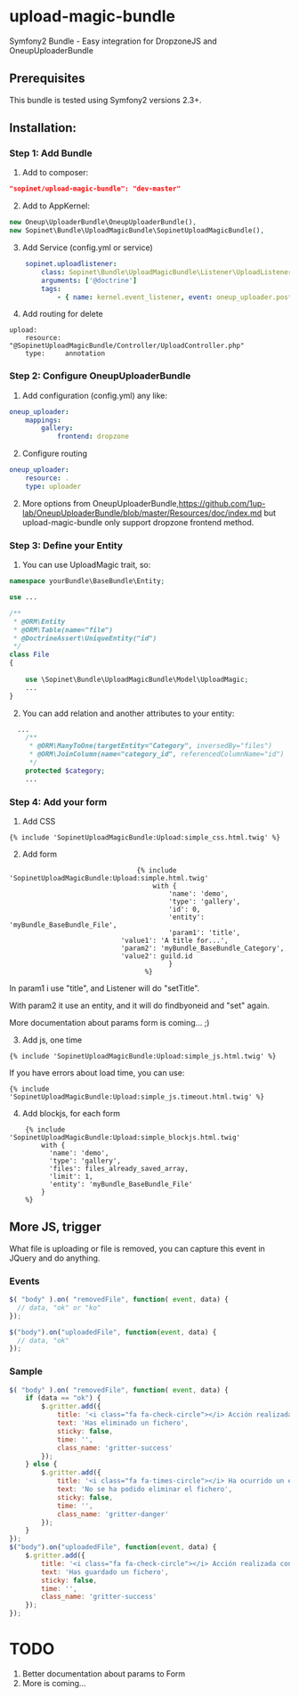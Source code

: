upload-magic-bundle
===================

Symfony2 Bundle - Easy integration for DropzoneJS and OneupUploaderBundle 

## Prerequisites

This bundle is tested using Symfony2 versions 2.3+.

## Installation:

### Step 1: Add Bundle

1. Add to composer: 

```json
"sopinet/upload-magic-bundle": "dev-master"
```

2. Add to AppKernel: 

```php
new Oneup\UploaderBundle\OneupUploaderBundle(),
new Sopinet\Bundle\UploadMagicBundle\SopinetUploadMagicBundle(),
```

3. Add Service (config.yml or service)

```yaml
    sopinet.uploadlistener:
        class: Sopinet\Bundle\UploadMagicBundle\Listener\UploadListener
        arguments: ['@doctrine']
        tags:
            - { name: kernel.event_listener, event: oneup_uploader.post_persist, method: onUpload }
```

4. Add routing for delete

```
upload:
    resource: "@SopinetUploadMagicBundle/Controller/UploadController.php"
    type:     annotation
```


### Step 2: Configure OneupUploaderBundle

1. Add configuration (config.yml) any like:

```yaml
oneup_uploader:
    mappings:
        gallery:
            frontend: dropzone
```

2. Configure routing

```yaml
oneup_uploader:
    resource: .
    type: uploader
```

2. More options from OneupUploaderBundle,https://github.com/1up-lab/OneupUploaderBundle/blob/master/Resources/doc/index.md but upload-magic-bundle only support dropzone frontend method.

### Step 3: Define your Entity

1. You can use UploadMagic trait, so:

```php
namespace yourBundle\BaseBundle\Entity;

use ...

/**
 * @ORM\Entity
 * @ORM\Table(name="file")
 * @DoctrineAssert\UniqueEntity("id")
 */
class File
{
	
	use \Sopinet\Bundle\UploadMagicBundle\Model\UploadMagic;
	...
}
```

2. You can add relation and another attributes to your entity:

```php
  ...
	/**
	 * @ORM\ManyToOne(targetEntity="Category", inversedBy="files")
	 * @ORM\JoinColumn(name="category_id", referencedColumnName="id")
	 */
	protected $category;
	...
```

### Step 4: Add your form

1. Add CSS

```twig
{% include 'SopinetUploadMagicBundle:Upload:simple_css.html.twig' %}
```

2. Add form

```twig
								{% include 'SopinetUploadMagicBundle:Upload:simple.html.twig'
								  	with {
								  		'name': 'demo',
								  		'type': 'gallery',
								  		'id': 0, 
								  		'entity': 'myBundle_BaseBundle_File',
								  		'param1': 'title',
                			'value1': 'A title for...',
                			'param2': 'myBundle_BaseBundle_Category',
                			'value2': guild.id
										}
								  %}
```

In param1 i use "title", and Listener will do "setTitle".

With param2 it use an entity, and it will do findbyoneid and "set" again.

More documentation about params form is coming... ;)

3. Add js, one time

```
{% include 'SopinetUploadMagicBundle:Upload:simple_js.html.twig' %}
```

If you have errors about load time, you can use:
```
{% include 'SopinetUploadMagicBundle:Upload:simple_js.timeout.html.twig' %}
```

4. Add blockjs, for each form

```
	{% include 'SopinetUploadMagicBundle:Upload:simple_blockjs.html.twig' 
		with {
		  'name': 'demo', 
		  'type': 'gallery', 
		  'files': files_already_saved_array, 
		  'limit': 1, 
		  'entity': 'myBundle_BaseBundle_File' 
		} 
	%}
```

## More JS, trigger

What file is uploading or file is removed, you can capture this event in JQuery and do anything.

### Events

```js
$( "body" ).on( "removedFile", function( event, data) {
  // data, "ok" or "ko"
});

$("body").on("uploadedFile", function(event, data) {
  // data, "ok"
});
```

### Sample

```js
$( "body" ).on( "removedFile", function( event, data) {
	if (data == "ok") {
		$.gritter.add({
			title: '<i class="fa fa-check-circle"></i> Acción realizada con éxito',
			text: 'Has eliminado un fichero',
			sticky: false,
			time: '',
			class_name: 'gritter-success'
		});
	} else {
		$.gritter.add({
			title: '<i class="fa fa-times-circle"></i> Ha ocurrido un error',
			text: 'No se ha podido eliminar el fichero',
			sticky: false,
			time: '',
			class_name: 'gritter-danger'
		});								
	}			
});
$("body").on("uploadedFile", function(event, data) {
	$.gritter.add({
		title: '<i class="fa fa-check-circle"></i> Acción realizada con éxito',
		text: 'Has guardado un fichero',
		sticky: false,
		time: '',
		class_name: 'gritter-success'
	});			
});
```

TODO
====

1. Better documentation about params to Form
2. More is coming...
